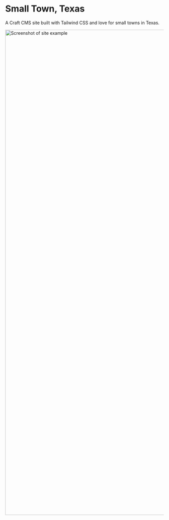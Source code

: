 # Small Town, Texas

A Craft CMS site built with Tailwind CSS and love for small towns in Texas.

<img width="1544" alt="Screenshot of site example" src="https://user-images.githubusercontent.com/3495164/233762903-41aef58f-de11-4152-9902-341dd4f4fcd6.png" role="presentation">
